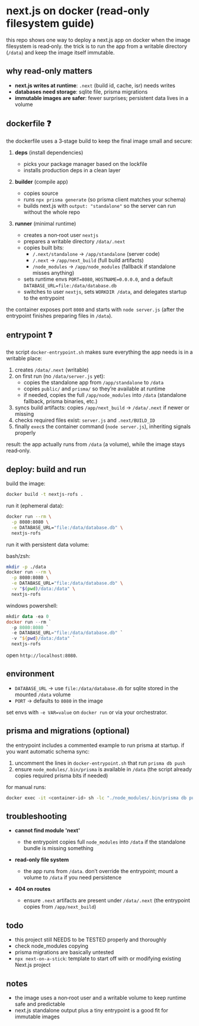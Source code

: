 # next.js on docker (read‑only filesystem guide)

this repo shows one way to deploy a next.js app on docker when the image filesystem is read‑only. the trick is to run the app from a writable directory (`/data`) and keep the image itself immutable.

## why read‑only matters

- **next.js writes at runtime**: `.next` (build id, cache, isr) needs writes
- **databases need storage**: sqlite file, prisma migrations
- **immutable images are safer**: fewer surprises; persistent data lives in a volume

## dockerfile ❓

the dockerfile uses a 3‑stage build to keep the final image small and secure:

1. **deps** (install dependencies)
   - picks your package manager based on the lockfile
   - installs production deps in a clean layer

2. **builder** (compile app)
   - copies source
   - runs `npx prisma generate` (so prisma client matches your schema)
   - builds next.js with `output: "standalone"` so the server can run without the whole repo

3. **runner** (minimal runtime)
   - creates a non‑root user `nextjs`
   - prepares a writable directory `/data/.next`
   - copies built bits:
     - `/.next/standalone` → `/app/standalone` (server code)
     - `/.next` → `/app/next_build` (full build artifacts)
     - `/node_modules` → `/app/node_modules` (fallback if standalone misses anything)
   - sets runtime envs `PORT=8080`, `HOSTNAME=0.0.0.0`, and a default `DATABASE_URL=file:/data/database.db`
   - switches to user `nextjs`, sets `WORKDIR /data`, and delegates startup to the entrypoint

the container exposes port `8080` and starts with `node server.js` (after the entrypoint finishes preparing files in `/data`).

## entrypoint ❓

the script `docker-entrypoint.sh` makes sure everything the app needs is in a writable place:

1. creates `/data/.next` (writable)
2. on first run (no `/data/server.js` yet):
   - copies the standalone app from `/app/standalone` to `/data`
   - copies `public/` and `prisma/` so they’re available at runtime
   - if needed, copies the full `/app/node_modules` into `/data` (standalone fallback, prisma binaries, etc.)
3. syncs build artifacts: copies `/app/next_build` → `/data/.next` if newer or missing
4. checks required files exist: `server.js` and `.next/BUILD_ID`
5. finally `exec`s the container command (`node server.js`), inheriting signals properly

result: the app actually runs from `/data` (a volume), while the image stays read‑only.

## deploy: build and run

build the image:

```bash
docker build -t nextjs-rofs .
```

run it (ephemeral data):

```bash
docker run --rm \
  -p 8080:8080 \
  -e DATABASE_URL="file:/data/database.db" \
  nextjs-rofs
```

run it with persistent data volume:

bash/zsh:

```bash
mkdir -p ./data
docker run --rm \
  -p 8080:8080 \
  -e DATABASE_URL="file:/data/database.db" \
  -v "$(pwd)/data:/data" \
  nextjs-rofs
```

windows powershell:

```powershell
mkdir data -ea 0
docker run --rm `
  -p 8080:8080 `
  -e DATABASE_URL="file:/data/database.db" `
  -v "${pwd}/data:/data" `
  nextjs-rofs
```

open `http://localhost:8080`.

## environment

- `DATABASE_URL` → use `file:/data/database.db` for sqlite stored in the mounted `/data` volume
- `PORT` → defaults to `8080` in the image

set envs with `-e VAR=value` on `docker run` or via your orchestrator.

## prisma and migrations (optional)

the entrypoint includes a commented example to run prisma at startup. if you want automatic schema sync:

1. uncomment the lines in `docker-entrypoint.sh` that run `prisma db push`
2. ensure `node_modules/.bin/prisma` is available in `/data` (the script already copies required prisma bits if needed)

for manual runs:

```bash
docker exec -it <container-id> sh -lc "./node_modules/.bin/prisma db push"
```

## troubleshooting

- **cannot find module 'next'**
  - the entrypoint copies full `node_modules` into `/data` if the standalone bundle is missing something

- **read‑only file system**
  - the app runs from `/data`. don’t override the entrypoint; mount a volume to `/data` if you need persistence

- **404 on routes**
  - ensure `.next` artifacts are present under `/data/.next` (the entrypoint copies from `/app/next_build`)

## todo

- this project still NEEDS to be TESTED properly and thoroughly
- check node_modules copying
- prisma migrations are basically untested
- `npx next-on-a-stick`: template to start off with or modifying existing Next.js project

## notes

- the image uses a non‑root user and a writable volume to keep runtime safe and predictable
- next.js standalone output plus a tiny entrypoint is a good fit for immutable images
